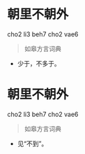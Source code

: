 # 朝里不朝外
cho2 li3 beh7 cho2 vae6
> 如皋方言词典
- 少于，不多于。

# 朝里不朝外
cho2 li3 beh7 cho2 vae6
> 如皋方言词典
- 见“不到”。
